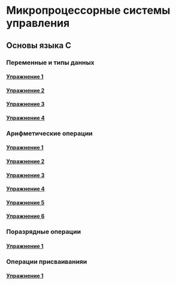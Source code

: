 # Микропроцессорные системы управления
## Основы языка С
### Переменные и типы данных
#### [Упражнение 1](https://github.com/Mihaylov-MA/Mihaylov/blob/main/task%201.1.c)
#### [Упражнение 2](https://github.com/Mihaylov-MA/Mihaylov/blob/main/task%201.2.c)
#### [Упражнение 3](https://github.com/Mihaylov-MA/Mihaylov/blob/main/task%201.3.c)
#### [Упражнение 4](https://github.com/Mihaylov-MA/Mihaylov/blob/main/task%201.4.c)
### Арифметические операции
#### [Упражнение 1](https://github.com/Mihaylov-MA/Mihaylov/blob/main/task%202.1.c)
#### [Упражнение 2](https://github.com/Mihaylov-MA/Mihaylov/blob/main/task%202.2.c)
#### [Упражнение 3](https://github.com/Mihaylov-MA/Mihaylov/blob/main/task%202.3.c)
#### [Упражнение 4](https://github.com/Mihaylov-MA/Mihaylov/blob/main/task%202.4.c)
#### [Упражнение 5](https://github.com/Mihaylov-MA/Mihaylov/blob/main/task%202.5.c)
#### [Упражнение 6](https://github.com/Mihaylov-MA/Mihaylov/blob/main/task%202.6.c)
### Поразрядные операции
#### [Упражнение 1](https://github.com/Mihaylov-MA/Mihaylov/blob/main/task%203.1.c)
### Операции присваиванияи
#### [Упражнение 1](https://github.com/Mihaylov-MA/Mihaylov/blob/main/task%204.1.c)

